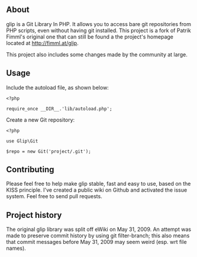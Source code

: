 ## About ##

glip is a Git Library In PHP. It allows you to access bare git repositories
from PHP scripts, even without having git installed. This project is a fork of
Patrik Fimml's original one that can still be found a the project's homepage
located at <http://fimml.at/glip>.

This project also includes some changes made by the community at large.


## Usage ##

Include the autoload file, as shown below:

```php5
<?php

require_once __DIR__.'lib/autoload.php';

```

Create a new Git repository:

```php5
<?php

use Glip\Git

$repo = new Git('project/.git');

```


## Contributing ##

Please feel free to help make glip stable, fast and easy to use, based on the KISS principle.
I've created a public wiki on Github and activated the issue system. Feel free to send pull
requests.


## Project history ##

The original glip library was split off eWiki on May 31, 2009. An attempt was
made to preserve commit history by using git filter-branch; this also means that
commit messages before May 31, 2009 may seem weird (esp. wrt file names).

